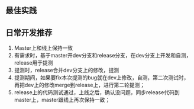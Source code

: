 ## 最佳实践


## 日常开发推荐
1. Master上和线上保持一致
2. 有需求时，基于master开dev分支和release分支，在dev分支上开发和自测，release用于提测
3. 提测时，release合并dev分支上的修改，提测
4. 提测期间，如果要fix本次提测的bug就在dev上修改，自测，第二次测试时，再把dev上的修改merge到release上，进行第二轮提测；
5. release上的代码测试通过，上线之后，确认没问题，同步release代码到master上，master跟线上再次保持一致；

